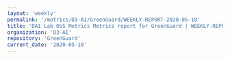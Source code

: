 ```yaml
---
layout: 'weekly'
permalink: '/metrics/D3-AI/GreenGuard/WEEKLY-REPORT-2020-05-10'
title: 'DAI Lab OSS Metrics Metrics report for GreenGuard | WEEKLY-REPORT-2020-05-10'
organization: 'D3-AI'
repository: 'GreenGuard'
current_date: '2020-05-10'
---
```

